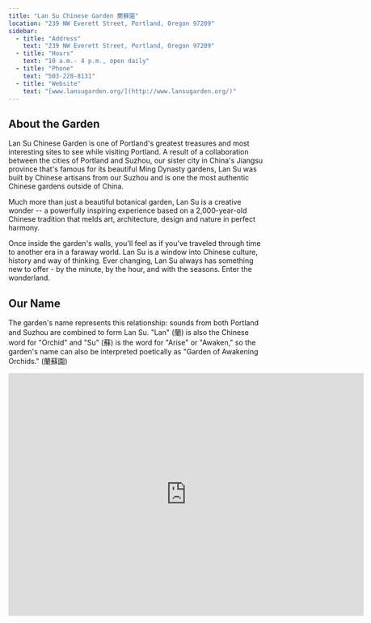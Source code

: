 ```yaml
---
title: "Lan Su Chinese Garden 蘭蘇園"
location: "239 NW Everett Street, Portland, Oregon 97209"
sidebar:
  - title: "Address"
    text: "239 NW Everett Street, Portland, Oregon 97209"
  - title: "Hours"
    text: "10 a.m.- 4 p.m., open daily"
  - title: "Phone"
    text: "503-228-8131"
  - title: "Website"
    text: "[www.lansugarden.org/](http://www.lansugarden.org/)"
---
```


## About the Garden

Lan Su Chinese Garden is one of Portland's greatest treasures and most interesting sites to see while visiting Portland. A result of a collaboration between the cities of Portland and Suzhou, our sister city in China's Jiangsu province that's famous for its beautiful Ming Dynasty gardens, Lan Su was built by Chinese artisans from our Suzhou and is one the most authentic Chinese gardens outside of China.

Much more than just a beautiful botanical garden, Lan Su is a creative wonder -- a powerfully inspiring experience based on a 2,000-year-old Chinese tradition that melds art, architecture, design and nature in perfect harmony.

Once inside the garden's walls, you'll feel as if you've traveled through time to another era in a faraway world. Lan Su is a window into Chinese culture, history and way of thinking. Ever changing, Lan Su always has something new to offer - by the minute, by the hour, and with the seasons. Enter the wonderland.

## Our Name

The garden's name represents this relationship: sounds from both Portland and Suzhou are combined to form Lan Su. "Lan" (蘭) is also the Chinese word for "Orchid" and "Su" (蘇) is the word for "Arise" or "Awaken," so the garden's name can also be interpreted poetically as "Garden of Awakening Orchids." (蘭蘇園)

<iframe width="703" height="480" src="https://www.youtube.com/embed/iyCBI1LUrWI?list=TLPQMDIwOTIwMjLjbyPROxXT4A" title="The Creation of Lan Su Chinese Garden" frameborder="0" allow="accelerometer; autoplay; clipboard-write; encrypted-media; gyroscope; picture-in-picture" allowfullscreen></iframe>
